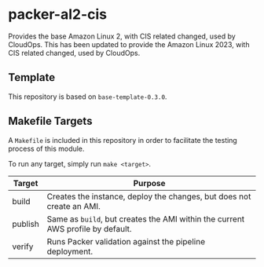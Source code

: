 # packer-al2-cis
Provides the base Amazon Linux 2, with CIS related changed, used by CloudOps.
This has been updated to provide the Amazon Linux 2023, with CIS related changed, used by CloudOps.

## Template
This repository is based on `base-template-0.3.0`.

## Makefile Targets
A `Makefile` is included in this repository in order to facilitate the testing process of this module.

To run any target, simply run `make <target>`.

| Target  | Purpose                                                                               |
|---------|---------------------------------------------------------------------------------------|
| build   | Creates the instance, deploy the changes, but does not create an AMI.                 |
| publish | Same as `build`, but creates the AMI within the current AWS profile by default.       |
| verify  | Runs Packer validation against the pipeline deployment.                               |
